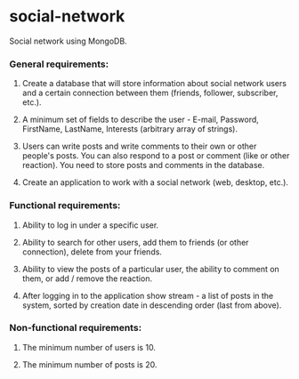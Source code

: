 # social-network

<!--MongoDB - Practical Task-->

<!--**Deadline: 30 вересня 2020**-->

Social network using MongoDB.

### General requirements:

1. Create a database that will store information about social network users and a certain connection between them (friends, follower, subscriber, etc.).

2. A minimum set of fields to describe the user - E-mail, Password, FirstName, LastName, Interests (arbitrary array of strings).

3. Users can write posts and write comments to their own or other people's posts. You can also respond to a post or comment (like or other reaction). You need to store posts and comments in the database.

4. Create an application to work with a social network (web, desktop, etc.).

### Functional requirements:

1. Ability to log in under a specific user.

2. Ability to search for other users, add them to friends (or other connection), delete from your friends.

3. Ability to view the posts of a particular user, the ability to comment on them, or add / remove the reaction.

4. After logging in to the application show stream - a list of posts in the system, sorted by creation date in descending order (last from above).

### Non-functional requirements:

1. The minimum number of users is 10.

2. The minimum number of posts is 20.
